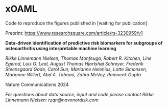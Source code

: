 # xOAML

Code to reproduce the figures published in [waiting for publication]

Preprint: https://www.researchsquare.com/article/rs-3230959/v1

**Data-driven identification of predictive risk biomarkers for subgroups of osteoarthritis using interpretable machine learning**
  
  _Rikke Linnemann Nielsen, Thomas Monfeuga, Robert R. Kitchen, Line Egerod, Luis G. Leal, August Thomas Hjortshøj Schreyer, Frederik Steensgaard Gade, Carol Sun, Marianne Helenius, Lotte Simonsen, Marianne Willert, Abd A. Tahrani, Zahra McVey, Ramneek Gupta_

Nature Communications 2024

_For questions about data source, input and code please contact Rikke Linnemann Nielsen: rzqn@novonordisk.com_
